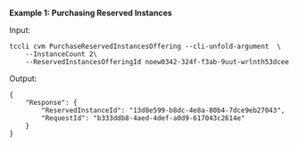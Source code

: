 **Example 1: Purchasing Reserved Instances**



Input: 

```
tccli cvm PurchaseReservedInstancesOffering --cli-unfold-argument  \
    --InstanceCount 2\
    --ReservedInstancesOfferingId noew0342-324f-f3ab-9uut-wrlnth53dcee
```

Output: 
```
{
    "Response": {
        "ReservedInstanceId": "13d8e599-b8dc-4e8a-80b4-7dce9eb27043",
        "RequestId": "b333ddb8-4aed-4def-a0d9-617043c2614e"
    }
}
```

